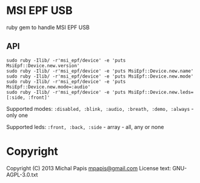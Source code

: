 # MSI EPF USB

ruby gem to handle MSI EPF USB

## API

    sudo ruby -Ilib/ -r'msi_epf/device' -e 'puts MsiEpf::Device.new.version'
    sudo ruby -Ilib/ -r'msi_epf/device' -e 'puts MsiEpf::Device.new.name'
    sudo ruby -Ilib/ -r'msi_epf/device' -e 'puts MsiEpf::Device.new.mode'
    sudo ruby -Ilib/ -r'msi_epf/device' -e 'puts MsiEpf::Device.new.mode=:audio'
    sudo ruby -Ilib/ -r'msi_epf/device' -e 'puts MsiEpf::Device.new.leds=[:side, :front]'

Supported modes: `:disabled, :blink, :audio, :breath, :demo, :always` - only one

Supported leds: `:front, :back, :side` - array - all, any or none

# Copyright

Copyright (C) 2013  Michal Papis <mpapis@gmail.com>
License text: GNU-AGPL-3.0.txt
